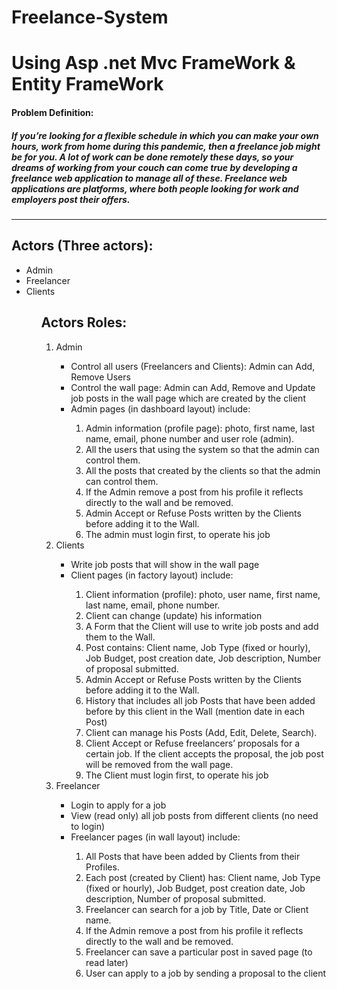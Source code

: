 # Freelance-System
<h1>Using Asp .net Mvc FrameWork & Entity FrameWork</h1>
<h4>Problem Definition:<h4>
<h5>If you’re looking for a flexible schedule in which you can make your own hours, work from home during this pandemic, then a freelance job might be for you. A lot of work can be done remotely these days, so your dreams of working from your couch can come true by developing a freelance web application to manage all of these.
Freelance web applications are platforms, where both people looking for work and employers post their offers.</h5>
<hr>
<h2>Actors (Three actors):</h2>
<ul>
<li>Admin</li>
<li>Freelancer</li>
<li>Clients</li>
<ul>

<h2>Actors Roles:</h2>
<ol>
    <li>Admin</li>
        <ul>
            <li>Control all users (Freelancers and Clients): Admin can Add, Remove Users</li>
            <li>Control the wall page: Admin can Add, Remove and Update job posts in the wall page which are created by the client</li>
            <li>Admin pages (in dashboard layout) include:</li>
            <ol>
                <li>Admin information (profile page): photo, first name, last name, email, phone number and user role (admin).</li>
                <li>All the users that using the system so that the admin can control them.</li>
                <li>All the posts that created by the clients so that the admin can control them.</li>
                <li>If the Admin remove a post from his profile it reflects directly to the wall and be removed.</li>
                <li>Admin Accept or Refuse Posts written by the Clients before adding it to the Wall.</li>
                <li>The admin must login first, to operate his job</li>
            </ol>
        </ul>    
    <li>Clients</li>
        <ul>
            <li>Write job posts that will show in the wall page</li>
            <li>Client pages (in factory layout) include:</li>
            <ol>
                <li>Client information (profile): photo, user name, first name, last name, email, phone number.</li>
                <li>Client can change (update) his information</li>
                <li>A Form that the Client will use to write job posts and add them to the Wall.</li>
                <li>Post contains: Client name, Job Type (fixed or hourly), Job Budget, post creation date, Job description, Number of proposal submitted.</li>
                <li>Admin Accept or Refuse Posts written by the Clients before adding it to the Wall.</li>
                <li>History that includes all job Posts that have been added before by this client in the Wall (mention date in each Post)</li>
                <li>Client can manage his Posts (Add, Edit, Delete, Search).</li>
                <li>Client Accept or Refuse freelancers’ proposals for a certain job. If the client accepts the proposal, the job post will be removed from the wall page.</li>               
                <li>The Client must login first, to operate his job</li>
            </ol>            
        </ul>
    <li>Freelancer</li>
    <ul>
            <li>Login to apply for a job</li>
            <li>View (read only) all job posts from different clients (no need to login)</li>
            <li>Freelancer pages (in wall layout) include:</li>
            <ol>
                <li>All Posts that have been added by Clients from their Profiles.</li>
                <li>Each post (created by Client) has: Client name, Job Type (fixed or hourly), Job Budget, post creation date, Job description, Number of proposal submitted.</li>
                <li>Freelancer can search for a job by Title, Date or Client name.</li>
                <li>If the Admin remove a post from his profile it reflects directly to the wall and be removed.</li>
                <li>Freelancer can save a particular post in saved page (to read later)</li>
                <li>User can apply to a job by sending a proposal to the client</li>
            </ol>
        </ul>    
</ol>
